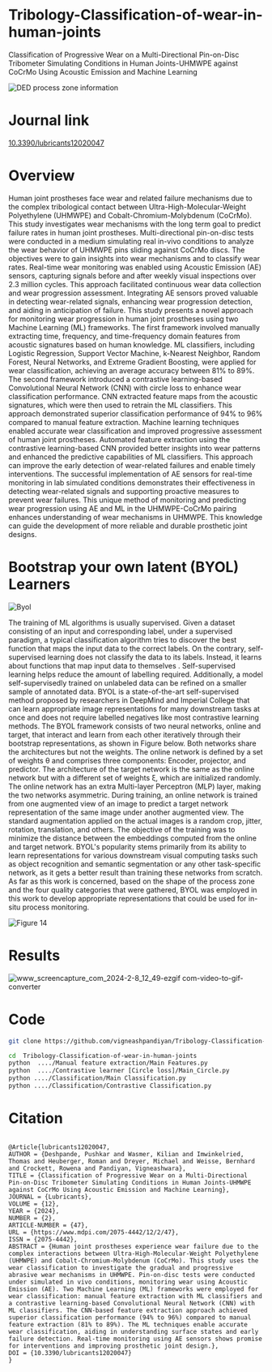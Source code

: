 # Tribology-Classification-of-wear-in-human-joints
Classification of Progressive Wear on a Multi-Directional Pin-on-Disc Tribometer Simulating Conditions in Human Joints-UHMWPE against CoCrMo Using Acoustic Emission and Machine Learning

![DED process zone information](https://github.com/vigneashpandiyan/Additive-Manufacturing-Self-Supervised-Learning-Coaxial-DED-Process-Zone-Imaging/assets/39007209/5b899596-ade5-40dc-bf44-ff77896544bc)

# Journal link

[10.3390/lubricants12020047](https://www.mdpi.com/2075-4442/12/2/47)

# Overview


Human joint prostheses face wear and related failure mechanisms due to the complex tribological contact between Ultra-High-Molecular-Weight Polyethylene (UHMWPE) and Cobalt-Chromium-Molybdenum (CoCrMo). This study investigates wear mechanisms with the long term goal to predict failure rates in human joint prostheses. Multi-directional pin-on-disc tests were conducted in a medium simulating real in-vivo conditions to analyze the wear behavior of UHMWPE pins sliding against CoCrMo discs. The objectives were to gain insights into wear mechanisms and to classify wear rates. Real-time wear monitoring was enabled using Acoustic Emission (AE) sensors, capturing signals before and after weekly visual inspections over 2.3 million cycles. This approach facilitated continuous wear data collection and wear progression assessment. Integrating AE sensors proved valuable in detecting wear-related signals, enhancing wear progression detection, and aiding in anticipation of failure. This study presents a novel approach for monitoring wear progression in human joint prostheses using two Machine Learning (ML) frameworks. The first framework involved manually extracting time, frequency, and time-frequency domain features from acoustic signatures based on human knowledge. ML classifiers, including Logistic Regression, Support Vector Machine, k-Nearest Neighbor, Random Forest, Neural Networks, and Extreme Gradient Boosting, were applied for wear classification, achieving an average accuracy between 81% to 89%. The second framework introduced a contrastive learning-based Convolutional Neural Network (CNN) with circle loss to enhance wear classification performance. CNN extracted feature maps from the acoustic signatures, which were then used to retrain the ML classifiers. This approach demonstrated superior classification performance of 94% to 96% compared to manual feature extraction. Machine learning techniques enabled accurate wear classification and improved progressive assessment of human joint prostheses. Automated feature extraction using the contrastive learning-based CNN provided better insights into wear patterns and enhanced the predictive capabilities of ML classifiers. This approach can improve the early detection of wear-related failures and enable timely interventions. The successful implementation of AE sensors for real-time monitoring in lab simulated conditions demonstrates their effectiveness in detecting wear-related signals and supporting proactive measures to prevent wear failures. This unique method of monitoring and predicting wear progression using AE and ML in the UHMWPE-CoCrMo pairing enhances understanding of wear mechanisms in UHMWPE. This knowledge can guide the development of more reliable and durable prosthetic joint designs.  

# Bootstrap your own latent (BYOL) Learners

![Byol](https://github.com/vigneashpandiyan/Additive-Manufacturing-Self-Supervised-Learning-Coaxial-DED-Process-Zone-Imaging/assets/39007209/12b87183-40e0-43bf-86ed-69e6d2495fe1)

The training of ML algorithms is usually supervised. Given a dataset consisting of an input and corresponding label, under a supervised paradigm, a typical classification algorithm tries to discover the best function that maps the input data to the correct labels. On the contrary, self-supervised learning does not classify the data to its labels. Instead, it learns about functions that map input data to themselves . Self-supervised learning helps reduce the amount of labelling required. Additionally, a model self-supervisedly trained on unlabeled data can be refined on a smaller sample of annotated data. BYOL is a state-of-the-art self-supervised method proposed by researchers in DeepMind and Imperial College that can learn appropriate image representations for many downstream tasks at once and does not require labelled negatives like most contrastive learning methods. The BYOL framework consists of two neural networks, online and target, that interact and learn from each other iteratively through their bootstrap representations, as shown in Figure below. Both networks share the architectures but not the weights. The online network is defined by a set of weights θ and comprises three components: Encoder, projector, and predictor. The architecture of the target network is the same as the online network but with a different set of weights ξ, which are initialized randomly. The online network has an extra Multi-layer Perceptron (MLP) layer, making the two networks asymmetric. During training, an online network is trained from one augmented view of an image to predict a target network representation of the same image under another augmented view. The standard augmentation applied on the actual images is a random crop, jitter, rotation, translation, and others. The objective of the training was to minimize the distance between the embeddings computed from the online and target network. BYOL's popularity stems primarily from its ability to learn representations for various downstream visual computing tasks such as object recognition and semantic segmentation or any other task-specific network, as it gets a better result than training these networks from scratch. As far as this work is concerned, based on the shape of the process zone and the four quality categories that were gathered, BYOL was employed in this work to develop appropriate representations that could be used for in-situ process monitoring.

![Figure 14](https://github.com/vigneashpandiyan/Additive-Manufacturing-DED-Manifold-Learning/assets/39007209/47919577-475d-479d-9aa6-7f946adfbe86)

# Results

![www_screencapture_com_2024-2-8_12_49-ezgif com-video-to-gif-converter](https://github.com/vigneashpandiyan/Tribology-Classification-of-wear-in-human-joints/assets/39007209/feb80de9-0df2-421d-b308-fb595d945c2c)


# Code
```bash
git clone https://github.com/vigneashpandiyan/Tribology-Classification-of-wear-in-human-joints

cd  Tribology-Classification-of-wear-in-human-joints
python  ..../Manual feature extraction/Main Features.py
python  ..../Contrastive learner [Circle loss]/Main_Circle.py
python ..../Classification/Main Classification.py
python ..../Classification/Contrastive Classification.py
```

# Citation
```

@Article{lubricants12020047,
AUTHOR = {Deshpande, Pushkar and Wasmer, Kilian and Imwinkelried, Thomas and Heuberger, Roman and Dreyer, Michael and Weisse, Bernhard and Crockett, Rowena and Pandiyan, Vigneashwara},
TITLE = {Classification of Progressive Wear on a Multi-Directional Pin-on-Disc Tribometer Simulating Conditions in Human Joints-UHMWPE against CoCrMo Using Acoustic Emission and Machine Learning},
JOURNAL = {Lubricants},
VOLUME = {12},
YEAR = {2024},
NUMBER = {2},
ARTICLE-NUMBER = {47},
URL = {https://www.mdpi.com/2075-4442/12/2/47},
ISSN = {2075-4442},
ABSTRACT = {Human joint prostheses experience wear failure due to the complex interactions between Ultra-High-Molecular-Weight Polyethylene (UHMWPE) and Cobalt-Chromium-Molybdenum (CoCrMo). This study uses the wear classification to investigate the gradual and progressive abrasive wear mechanisms in UHMWPE. Pin-on-disc tests were conducted under simulated in vivo conditions, monitoring wear using Acoustic Emission (AE). Two Machine Learning (ML) frameworks were employed for wear classification: manual feature extraction with ML classifiers and a contrastive learning-based Convolutional Neural Network (CNN) with ML classifiers. The CNN-based feature extraction approach achieved superior classification performance (94% to 96%) compared to manual feature extraction (81% to 89%). The ML techniques enable accurate wear classification, aiding in understanding surface states and early failure detection. Real-time monitoring using AE sensors shows promise for interventions and improving prosthetic joint design.},
DOI = {10.3390/lubricants12020047}
}

```
